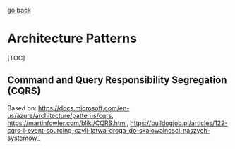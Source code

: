 [go back](https://github.com/pkardas/learning)

# Architecture Patterns

[TOC]

## Command and Query Responsibility Segregation (CQRS)

Based on: https://docs.microsoft.com/en-us/azure/architecture/patterns/cqrs, https://martinfowler.com/bliki/CQRS.html, https://bulldogjob.pl/articles/122-cqrs-i-event-sourcing-czyli-latwa-droga-do-skalowalnosci-naszych-systemow_



